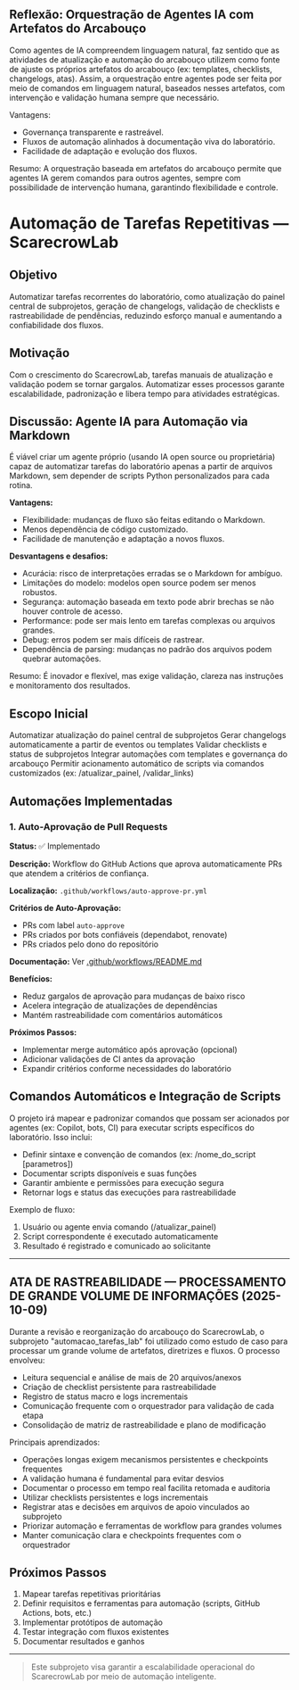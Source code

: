 ## Reflexão: Orquestração de Agentes IA com Artefatos do Arcabouço

Como agentes de IA compreendem linguagem natural, faz sentido que as atividades de atualização e automação do arcabouço utilizem como fonte de ajuste os próprios artefatos do arcabouço (ex: templates, checklists, changelogs, atas). Assim, a orquestração entre agentes pode ser feita por meio de comandos em linguagem natural, baseados nesses artefatos, com intervenção e validação humana sempre que necessário.

Vantagens:
- Governança transparente e rastreável.
- Fluxos de automação alinhados à documentação viva do laboratório.
- Facilidade de adaptação e evolução dos fluxos.

Resumo: A orquestração baseada em artefatos do arcabouço permite que agentes IA gerem comandos para outros agentes, sempre com possibilidade de intervenção humana, garantindo flexibilidade e controle.

# Automação de Tarefas Repetitivas — ScarecrowLab

## Objetivo
Automatizar tarefas recorrentes do laboratório, como atualização do painel central de subprojetos, geração de changelogs, validação de checklists e rastreabilidade de pendências, reduzindo esforço manual e aumentando a confiabilidade dos fluxos.

## Motivação
Com o crescimento do ScarecrowLab, tarefas manuais de atualização e validação podem se tornar gargalos. Automatizar esses processos garante escalabilidade, padronização e libera tempo para atividades estratégicas.


## Discussão: Agente IA para Automação via Markdown

É viável criar um agente próprio (usando IA open source ou proprietária) capaz de automatizar tarefas do laboratório apenas a partir de arquivos Markdown, sem depender de scripts Python personalizados para cada rotina.

**Vantagens:**
- Flexibilidade: mudanças de fluxo são feitas editando o Markdown.
- Menos dependência de código customizado.
- Facilidade de manutenção e adaptação a novos fluxos.

**Desvantagens e desafios:**
- Acurácia: risco de interpretações erradas se o Markdown for ambíguo.
- Limitações do modelo: modelos open source podem ser menos robustos.
- Segurança: automação baseada em texto pode abrir brechas se não houver controle de acesso.
- Performance: pode ser mais lento em tarefas complexas ou arquivos grandes.
- Debug: erros podem ser mais difíceis de rastrear.
- Dependência de parsing: mudanças no padrão dos arquivos podem quebrar automações.

Resumo: É inovador e flexível, mas exige validação, clareza nas instruções e monitoramento dos resultados.

## Escopo Inicial
Automatizar atualização do painel central de subprojetos
Gerar changelogs automaticamente a partir de eventos ou templates
Validar checklists e status de subprojetos
Integrar automações com templates e governança do arcabouço
Permitir acionamento automático de scripts via comandos customizados (ex: /atualizar_painel, /validar_links)

## Automações Implementadas

### 1. Auto-Aprovação de Pull Requests

**Status:** ✅ Implementado

**Descrição:** Workflow do GitHub Actions que aprova automaticamente PRs que atendem a critérios de confiança.

**Localização:** `.github/workflows/auto-approve-pr.yml`

**Critérios de Auto-Aprovação:**
- PRs com label `auto-approve`
- PRs criados por bots confiáveis (dependabot, renovate)
- PRs criados pelo dono do repositório

**Documentação:** Ver [.github/workflows/README.md](../.github/workflows/README.md)

**Benefícios:**
- Reduz gargalos de aprovação para mudanças de baixo risco
- Acelera integração de atualizações de dependências
- Mantém rastreabilidade com comentários automáticos

**Próximos Passos:**
- Implementar merge automático após aprovação (opcional)
- Adicionar validações de CI antes da aprovação
- Expandir critérios conforme necessidades do laboratório

## Comandos Automáticos e Integração de Scripts

O projeto irá mapear e padronizar comandos que possam ser acionados por agentes (ex: Copilot, bots, CI) para executar scripts específicos do laboratório. Isso inclui:
- Definir sintaxe e convenção de comandos (ex: /nome_do_script [parametros])
- Documentar scripts disponíveis e suas funções
- Garantir ambiente e permissões para execução segura
- Retornar logs e status das execuções para rastreabilidade

Exemplo de fluxo:
1. Usuário ou agente envia comando (/atualizar_painel)
2. Script correspondente é executado automaticamente
3. Resultado é registrado e comunicado ao solicitante

---

## ATA DE RASTREABILIDADE — PROCESSAMENTO DE GRANDE VOLUME DE INFORMAÇÕES (2025-10-09)

Durante a revisão e reorganização do arcabouço do ScarecrowLab, o subprojeto "automacao_tarefas_lab" foi utilizado como estudo de caso para processar um grande volume de artefatos, diretrizes e fluxos. O processo envolveu:
- Leitura sequencial e análise de mais de 20 arquivos/anexos
- Criação de checklist persistente para rastreabilidade
- Registro de status macro e logs incrementais
- Comunicação frequente com o orquestrador para validação de cada etapa
- Consolidação de matriz de rastreabilidade e plano de modificação

Principais aprendizados:
- Operações longas exigem mecanismos persistentes e checkpoints frequentes
- A validação humana é fundamental para evitar desvios
- Documentar o processo em tempo real facilita retomada e auditoria
- Utilizar checklists persistentes e logs incrementais
- Registrar atas e decisões em arquivos de apoio vinculados ao subprojeto
- Priorizar automação e ferramentas de workflow para grandes volumes
- Manter comunicação clara e checkpoints frequentes com o orquestrador

## Próximos Passos
1. Mapear tarefas repetitivas prioritárias
2. Definir requisitos e ferramentas para automação (scripts, GitHub Actions, bots, etc.)
3. Implementar protótipos de automação
4. Testar integração com fluxos existentes
5. Documentar resultados e ganhos

---

> Este subprojeto visa garantir a escalabilidade operacional do ScarecrowLab por meio de automação inteligente.
